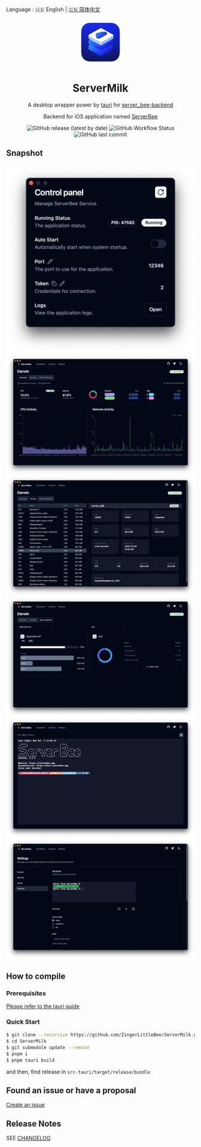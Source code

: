 Language : 🇺🇸 English | [🇨🇳 简体中文](./README.zh-CN.md)

<div align="center">
    <img src="./app-icon.png" alt="ServerMilk" width="128"/>
    <h1>ServerMilk</h1>
</div>

<div align="center">

A desktop wrapper power by [tauri](https://github.com/tauri-apps/tauri) for [server_bee-backend](https://github.com/ZingerLittleBee/server_bee-backend)

Backend for iOS application named [ServerBee](https://apps.apple.com/us/app/serverbee/id6443553714)

![GitHub release (latest by date)](https://img.shields.io/github/v/release/ZingerLittleBee/ServerMilk?style=for-the-badge)
![GitHub Workflow Status](https://img.shields.io/github/actions/workflow/status/ZingerLittleBee/ServerMilk/release.yml?style=for-the-badge)
![GitHub last commit](https://img.shields.io/github/last-commit/ZingerLittleBee/ServerMilk?style=for-the-badge)

</div>

## Snapshot

![control-panel](./snapshot/desktop-control-panel.png)
![overview](./snapshot/desktop-overview.png)
![process](./snapshot/desktop-process.png)
![disk&network](./snapshot/desktop-disk&network.png)
![terminal](./snapshot/desktop-terminal.png)
![settings](./snapshot/desktop-settings.png)

## How to compile

### Prerequisites

[Please refer to the tauri guide](https://tauri.app/v1/guides/getting-started/prerequisites/)

### Quick Start

```bash
$ git clone --recursive https://github.com/ZingerLittleBee/ServerMilk.git
$ cd ServerMilk
$ git submodule update --remote
$ pnpm i
$ pnpm tauri build
```

and then, find release in `src-tauri/target/release/bundle`

## Found an issue or have a proposal

[Create an issue](https://github.com/ZingerLittleBee/ServerMilk/issues)

## Release Notes

SEE [CHANGELOG](./CHANGELOG.md)
